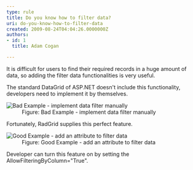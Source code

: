 ```yaml
---
type: rule
title: Do you know how to filter data?
uri: do-you-know-how-to-filter-data
created: 2009-08-24T04:04:26.0000000Z
authors:
- id: 1
  title: Adam Cogan

---
```




<span class='intro'> It is difficult for users to find their&#160;required&#160;records in a huge amount of data, so adding the filter data functionalities is very useful.&#160; 
 </span>


  <p>The standard DataGrid of ASP.NET doesn't&#160;include this functionality, developers need to implement it by themselves.</p>
<dl class="badImage">
    <dt><img alt="Bad Example - implement data filter manually" src="/PublishingImages/FilterDataInDataGrid.jpg" /> </dt>
    <dd>Figure&#58; Bad Example - implement data filter manually</dd>
</dl>
<p>Fortunately, RadGrid supplies this perfect feature.</p>
<dl class="goodImage">
    <dt><img alt="Good Example - add an attribute to filter data" src="/PublishingImages/FilterDataInRadGrid.jpg" /> </dt>
    <dd>Figure&#58; Good Example - add an attribute to filter data</dd>
</dl>
<p>Developer can turn this feature on&#160;by setting the AllowFilteringByColumn=&quot;True&quot;.</p>



